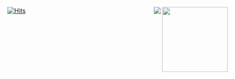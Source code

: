 [![Hits](https://hits.seeyoufarm.com/api/count/incr/badge.svg?url=https%3A%2F%2Fgithub.com%2Fhaesoo9410&count_bg=%23EB8B10&title_bg=%23684327&icon=&icon_color=%23E7E7E7&title=VISIT&edge_flat=false)](https://github.com/seilk)
<img align='right' src="https://github-readme-stats.vercel.app/api?username=seilk" height="150">
<img align='right' src="http://mazassumnida.wtf/api/v2/generate_badge?boj=seilk">
